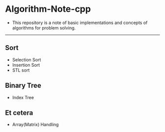 # Algorithm-Note-cpp

- This repository is a note of basic implementations and concepts of algorithms for problem solving.

-------------------

## Sort

 - Selection Sort
 - Insertion Sort
 - STL sort

## Binary Tree

 - Index Tree

## Et cetera

 - Array(Matrix) Handling
